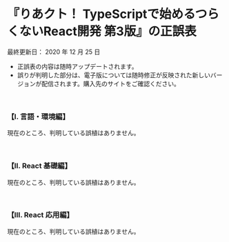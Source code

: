 <!-- markdownlint-disable MD010 MD029 MD032 -->
# 『りあクト！ TypeScriptで始めるつらくないReact開発 第3版』の正誤表

最終更新日： 2020 年 12 月 25 日

- 正誤表の内容は随時アップデートされます。
- 誤りが判明した部分は、電子版については随時修正が反映された新しいバージョンが配信されます。購入先のサイトをご確認ください。

<br />

### 【Ⅰ. 言語・環境編】

現在のところ、判明している誤植はありません。

<br />

### 【Ⅱ. React 基礎編】

現在のところ、判明している誤植はありません。

<br />

### 【Ⅲ. React 応用編】

現在のところ、判明している誤植はありません。

